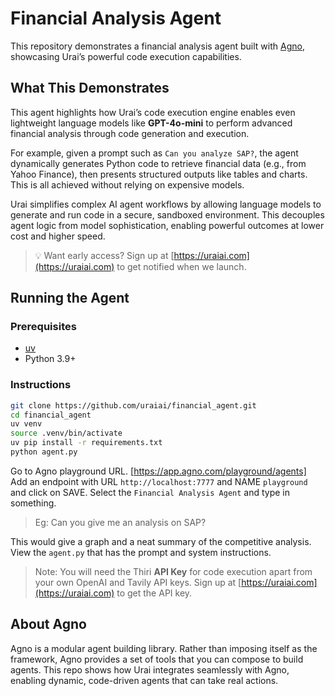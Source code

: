 # Financial Analysis Agent

This repository demonstrates a financial analysis agent built with [Agno](https://github.com/your-agno-link), showcasing Urai’s powerful code execution capabilities.

## What This Demonstrates

This agent highlights how Urai’s code execution engine enables even lightweight language models like **GPT-4o-mini** to perform advanced financial analysis through code generation and execution.

For example, given a prompt such as `Can you analyze SAP?`, the agent dynamically generates Python code to retrieve financial data (e.g., from Yahoo Finance), then presents structured outputs like tables and charts. This is all achieved without relying on expensive models.

Urai simplifies complex AI agent workflows by allowing language models to generate and run code in a secure, sandboxed environment. This decouples agent logic from model sophistication, enabling powerful outcomes at lower cost and higher speed.

> 💡 Want early access? Sign up at [https://uraiai.com](https://uraiai.com) to get notified when we launch.

## Running the Agent

### Prerequisites

- [uv](https://github.com/astral-sh/uv)
- Python 3.9+

### Instructions

```bash
git clone https://github.com/uraiai/financial_agent.git
cd financial_agent
uv venv
source .venv/bin/activate
uv pip install -r requirements.txt
python agent.py
```

Go to Agno playground URL. [https://app.agno.com/playground/agents] 
Add an endpoint with URL `http://localhost:7777` and NAME `playground` and click on SAVE.
Select the `Financial Analysis Agent` and type in something. 

> Eg: Can you give me an analysis on SAP?

This would give a graph and a neat summary of the competitive analysis.
View the `agent.py` that has the prompt and system instructions.

> Note: You will need the Thiri **API Key** for code execution apart from your own OpenAI and Tavily API keys. Sign up at [https://uraiai.com](https://uraiai.com) to get the API key.

## About Agno

Agno is a modular agent building library. Rather than imposing itself as the framework, Agno
provides a set of tools that you can compose to build agents. This repo shows how 
Urai integrates seamlessly with Agno, enabling dynamic, code-driven agents that can take real actions.

